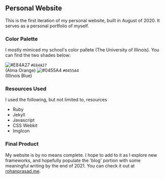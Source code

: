 ## Personal Website

This is the first iteration of my personal website, built in August of 2020. It serves as a personal portfolio of myself. 

### Color Palette

I mostly mimiced my school's color pallete (The University of Illinois). You can find the two shades below:

![#E84A27](https://via.placeholder.com/10/E84A27?text=+) `#E84A27`</br> (Alma Orange)
![#0455A4](https://via.placeholder.com/10/0455A4?text=+) `#0455A4`</br> (Illinois Blue)


### Resources Used

I used the following, but not limited to, resources

- Ruby
- Jekyll
- Javascript
- CSS Webkit
- ImgIcon

### Final Product

My website is by no means complete. I hope to add to it as I explore new frameworks, and hopefully populate the 'blog' portion with some meaningful writing by the end of 2021. You can check it out at [rohanprasad.me](http://rohanprasad.me).